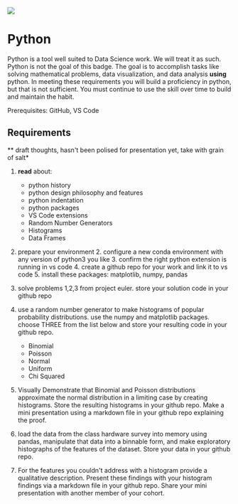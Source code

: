 ![](https://github.com/UVADS/orientation-technical/blob/main/content/images/python-badge.png)

# Python

Python is a tool well suited to Data Science work. We will treat it as such. Python is not the goal of this badge. The goal is to accomplish tasks like solving mathematical problems, data visualization, and data analysis **using** python. In meeting these requirements you will build a proficiency in python, but that is not sufficient. You must continue to use the skill over time to build and maintain the habit.

Prerequisites: GitHub, VS Code

## Requirements

** draft thoughts, hasn't been polised for presentation yet, take with grain of salt*

1. **read** about:
    * python history
    * python design philosophy and features
    * python indentation
    * python packages
    * VS Code extensions
    * Random Number Generators
    * Histograms
    * Data Frames


1. prepare your environment
    2. configure a new conda environment with any version of python3 you like
    3. confirm the right python extension is running in vs code
    4. create a github repo for your work and link it to vs code
    5. install these packages: matplotlib, numpy, pandas

2. solve problems 1,2,3 from project euler. store your solution code in your github repo

3. use a random number generator to make histograms of popular probability distributions. use the numpy and matplotlib packages. choose THREE from the list below and store your resulting code in your github repo.
    * Binomial
    * Poisson
    * Normal
    * Uniform
    * Chi Squared

4. Visually Demonstrate that Binomial and Poisson distributions approximate the normal distribution in a limiting case by creating histograms. Store the resulting histograms in your github repo. Make a mini presentation using a markdown file in your github repo explaining the proof.

5. load the data from the class hardware survey into memory using pandas, manipulate that data into a binnable form, and make exploratory histographs of the features of the dataset. Store your data in your github repo.

6. For the features you couldn't address with a histogram provide a qualitative description. Present these findings with your histogram findings via a markdown file in your github repo. Share your mini presentation with another member of your cohort.






